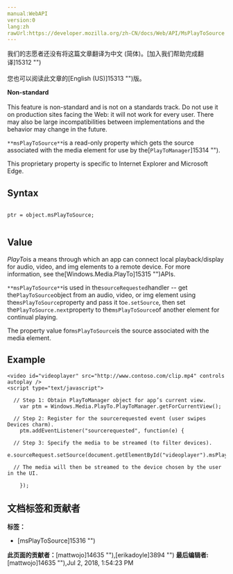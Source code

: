 ```yaml
---
manual:WebAPI
version:0
lang:zh
rawUrl:https://developer.mozilla.org/zh-CN/docs/Web/API/MsPlayToSource
---
```




<bdi>我们的志愿者还没有将这篇文章翻译为<bdi>中文 (简体)</bdi>。[加入我们帮助完成翻译]15312 "")<br></br>您也可以阅读此文章的[English (US)]15313 "")版。</bdi>






**Non-standard**<br></br>This feature is non-standard and is not on a standards track. Do not use it on production sites facing the Web: it will not work for every user. There may also be large incompatibilities between implementations and the behavior may change in the future.




`**msPlayToSource**`is a read-only property which gets the source associated with the media element for use by the[`PlayToManager`]15314 "").



This proprietary property is specific to Internet Explorer and Microsoft Edge.


## Syntax<a name="Syntax"></a>

```
 
ptr = object.msPlayToSource;


```

## Value<a name="Value"></a>


<em>PlayTo</em>is a means through which an app can connect local playback/display for audio, video, and img elements to a remote device. For more information, see the[Windows.Media.PlayTo]15315 "")APIs.



`**msPlayToSource**`is used in the`sourceRequested`handler -- get the`PlayToSource`object from an audio, video, or img element using the`msPlayToSource`property and pass it to`e.setSource`, then set the`PlayToSource.next`property to the`msPlayToSource`of another element for continual playing.



The property value for`msPlayToSource`is the source associated with the media element.


## Example<a name="Example"></a>

```
<video id="videoplayer" src="http://www.contoso.com/clip.mp4" controls autoplay />
<script type="text/javascript">

  // Step 1: Obtain PlayToManager object for app’s current view.
    var ptm = Windows.Media.PlayTo.PlayToManager.getForCurrentView();

  // Step 2: Register for the sourcerequested event (user swipes Devices charm).
    ptm.addEventListener("sourcerequested", function(e) {

  // Step 3: Specify the media to be streamed (to filter devices).
        e.sourceRequest.setSource(document.getElementById("videoplayer").msPlayToSource);

  // The media will then be streamed to the device chosen by the user in the UI.

    });
```



## 文档标签和贡献者
**标签：**
* [msPlayToSource]15316 "")

**此页面的贡献者：**[mattwojo]14635 ""),[erikadoyle]3894 "")
**最后编辑者:**[mattwojo]14635 ""),<time>Jul 2, 2018, 1:54:23 PM</time>


